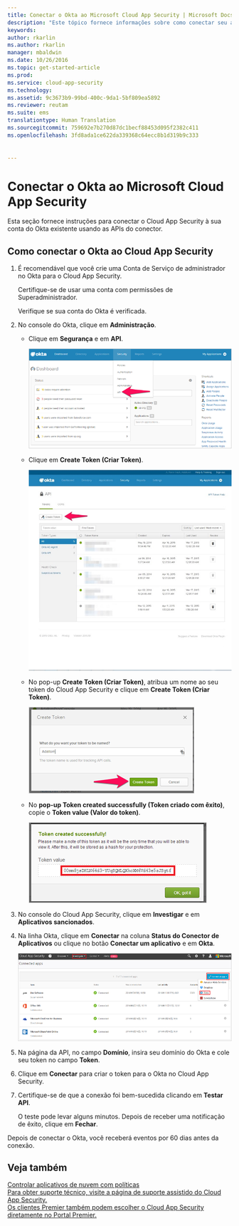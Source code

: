 ```yaml
---
title: Conectar o Okta ao Microsoft Cloud App Security | Microsoft Docs
description: "Este tópico fornece informações sobre como conectar seu aplicativo Okta ao Cloud App Security usando o conector de API."
keywords: 
author: rkarlin
ms.author: rkarlin
manager: mbaldwin
ms.date: 10/26/2016
ms.topic: get-started-article
ms.prod: 
ms.service: cloud-app-security
ms.technology: 
ms.assetid: 9c3673b9-99bd-400c-9da1-5bf809ea5892
ms.reviewer: reutam
ms.suite: ems
translationtype: Human Translation
ms.sourcegitcommit: 759692e7b270d87dc1becf88453d095f2382c411
ms.openlocfilehash: 3fd8ada1ce622da339368c64ecc8b1d319b9c333


---
```


# <a name="connect-okta-to-microsoft-cloud-app-security"></a>Conectar o Okta ao Microsoft Cloud App Security
Esta seção fornece instruções para conectar o Cloud App Security à sua conta do Okta existente usando as APIs do conector.  
  
## <a name="how-to-connect-okta-to-cloud-app-security"></a>Como conectar o Okta ao Cloud App Security  
  
1.  É recomendável que você crie uma Conta de Serviço de administrador no Okta para o Cloud App Security.  
  
     Certifique-se de usar uma conta com permissões de Superadministrador.  
  
     Verifique se sua conta do Okta é verificada.  
  
2.  No console do Okta, clique em **Administração**.  
  
    -   Clique em **Segurança** e em **API**.  
  
         ![api do okta](./media/okta-api.png "okta api")  
  
    -   Clique em **Create Token (Criar Token)**.  
  
         ![createtoken do okta](./media/okta-createtoken.jpg "okta createtoken")  
  
    -   No pop-up **Create Token (Criar Token)**, atribua um nome ao seu token do Cloud App Security e clique em **Create Token (Criar Token)**.  
  
         ![pop-up de token do okta](./media/okta-token-popup.png "okta token popup")  
  
    -   No **pop-up Token created successfully (Token criado com êxito)**, copie o **Token value (Valor do token)**.  
  
         ![valor do token do okta](./media/okta-token-value.png "okta token value")  
  
3.  No console do Cloud App Security, clique em **Investigar** e em **Aplicativos sancionados**.  
  
4.  Na linha Okta, clique em **Conectar** na coluna **Status do Conector de Aplicativos** ou clique no botão **Conectar um aplicativo** e em **Okta**.  
  
     ![conectar ao okta](./media/connect-okta.png "connect okta")  
  
5.  Na página da API, no campo **Domínio**, insira seu domínio do Okta e cole seu token no campo **Token**.  
  
6.  Clique em **Conectar** para criar o token para o Okta no Cloud App Security.  
  
7.  Certifique-se de que a conexão foi bem-sucedida clicando em **Testar API**.  
  
     O teste pode levar alguns minutos. Depois de receber uma notificação de êxito, clique em **Fechar**.  
  
Depois de conectar o Okta, você receberá eventos por 60 dias antes da conexão.
  
## <a name="see-also"></a>Veja também  
[Controlar aplicativos de nuvem com políticas](control-cloud-apps-with-policies.md)   
[Para obter suporte técnico, visite a página de suporte assistido do Cloud App Security.](http://support.microsoft.com/oas/default.aspx?prid=16031)   
[Os clientes Premier também podem escolher o Cloud App Security diretamente no Portal Premier.](https://premier.microsoft.com/)  
  
  


<!--HONumber=Nov16_HO3-->


